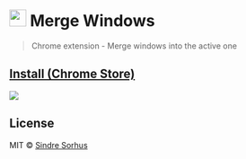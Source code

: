 # <img src="icon.png" width="30"> Merge Windows

> Chrome extension - Merge windows into the active one

## [Install (Chrome Store)][install]

[![](screenshot.png)][install]

## License

MIT © [Sindre Sorhus](https://sindresorhus.com)


[install]: https://chrome.google.com/webstore/detail/merge-windows/kbpinmnkhfkoidiinmapkhifnfoiklkb

